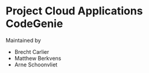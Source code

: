 # Project Cloud Applications CodeGenie

Maintained by
- Brecht Carlier
- Matthew Berkvens
- Arne Schoonvliet
